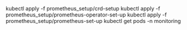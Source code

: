 kubectl apply -f prometheus_setup/crd-setup
kubectl apply -f prometheus_setup/prometheus-operator-set-up
kubectl apply -f prometheus_setup/prometheus-set-up
kubectl get pods -n monitoring
